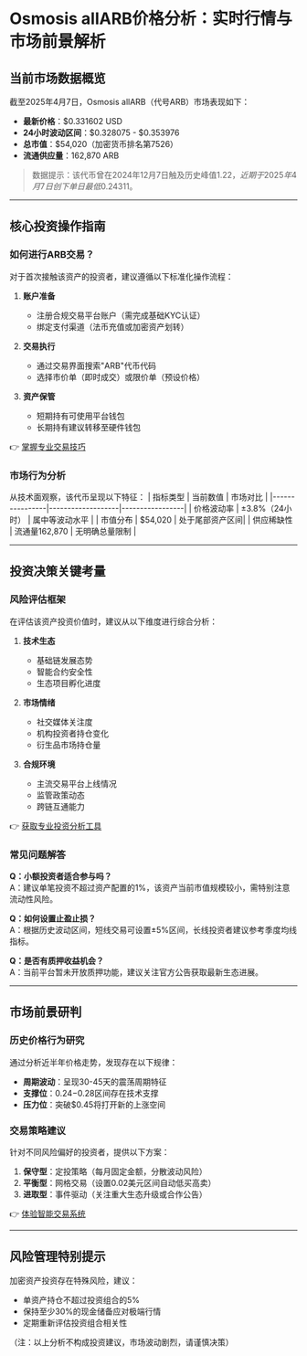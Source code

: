 # Osmosis allARB价格分析：实时行情与市场前景解析

## 当前市场数据概览
截至2025年4月7日，Osmosis allARB（代号ARB）市场表现如下：
- **最新价格**：$0.331602 USD
- **24小时波动区间**：$0.328075 - $0.353976
- **总市值**：$54,020（加密货币排名第7526）
- **流通供应量**：162,870 ARB

> 数据提示：该代币曾在2024年12月7日触及历史峰值$1.22，近期于2025年4月7日创下单日最低$0.24311。

---

## 核心投资操作指南

### 如何进行ARB交易？
对于首次接触该资产的投资者，建议遵循以下标准化操作流程：

1. **账户准备**
   - 注册合规交易平台账户（需完成基础KYC认证）
   - 绑定支付渠道（法币充值或加密资产划转）

2. **交易执行**
   - 通过交易界面搜索"ARB"代币代码
   - 选择市价单（即时成交）或限价单（预设价格）

3. **资产保管**
   - 短期持有可使用平台钱包
   - 长期持有建议转移至硬件钱包

👉 [掌握专业交易技巧](https://bit.ly/okx_welcome)

### 市场行为分析
从技术面观察，该代币呈现以下特征：
| 指标类型       | 当前数值          | 市场对比        |
|----------------|-------------------|-----------------|
| 价格波动率     | ±3.8%（24小时）   | 属中等波动水平  |
| 市值分布       | $54,020           | 处于尾部资产区间|
| 供应稀缺性     | 流通量162,870     | 无明确总量限制  |

---

## 投资决策关键考量

### 风险评估框架
在评估该资产投资价值时，建议从以下维度进行综合分析：

1. **技术生态**
   - 基础链发展态势
   - 智能合约安全性
   - 生态项目孵化进度

2. **市场情绪**
   - 社交媒体关注度
   - 机构投资者持仓变化
   - 衍生品市场持仓量

3. **合规环境**
   - 主流交易平台上线情况
   - 监管政策动态
   - 跨链互通能力

👉 [获取专业投资分析工具](https://bit.ly/okx_welcome)

### 常见问题解答

**Q：小额投资者适合参与吗？**  
A：建议单笔投资不超过资产配置的1%，该资产当前市值规模较小，需特别注意流动性风险。

**Q：如何设置止盈止损？**  
A：根据历史波动区间，短线交易可设置±5%区间，长线投资者建议参考季度均线指标。

**Q：是否有质押收益机会？**  
A：当前平台暂未开放质押功能，建议关注官方公告获取最新生态进展。

---

## 市场前景研判

### 历史价格行为研究
通过分析近半年价格走势，发现存在以下规律：
- **周期波动**：呈现30-45天的震荡周期特征
- **支撑位**：$0.24-$0.28区间存在技术支撑
- **压力位**：突破$0.45将打开新的上涨空间

### 交易策略建议
针对不同风险偏好的投资者，提供以下方案：
1. **保守型**：定投策略（每月固定金额，分散波动风险）
2. **平衡型**：网格交易（设置0.02美元区间自动低买高卖）
3. **进取型**：事件驱动（关注重大生态升级或合作公告）

👉 [体验智能交易系统](https://bit.ly/okx_welcome)

---

## 风险管理特别提示
加密资产投资存在特殊风险，建议：
- 单资产持仓不超过投资组合的5%
- 保持至少30%的现金储备应对极端行情
- 定期重新评估投资组合相关性

（注：以上分析不构成投资建议，市场波动剧烈，请谨慎决策）
